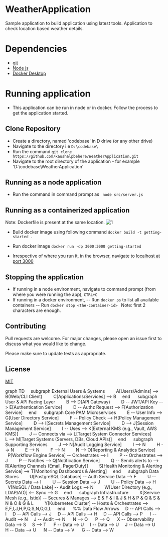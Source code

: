 # WeatherApplication

Sample application to build application using latest tools. Application to check location based weather details.

# Dependencies 
- [git](https://git-scm.com/downloads)  
- [Node js](https://nodejs.org/en/download/)   
- [Docker Desktop](https://www.docker.com/products/docker-desktop/) 

# Running application 
- This application can be run in node or in docker. Follow the process to get the application started. 

## Clone Repository 
- Create a directory, named 'codebase' in D drive (or any other drive) 
- Navigate to the directory i.e ```D:\codebase\```
- Run the command ```git clone https://github.com/kaushalpbehere/WeatherApplication.git```
- Navigate to the root directory of the application - for example  'D:\codebase\WeatherApplication'


## Running as a node application
- Run the command in command prompt as ``` node src/server.js``` 

## Running as a containerized application
Note: Dockerfile is present at the same location.
![1](https://user-images.githubusercontent.com/15343632/220413894-c0c10a7b-72a4-416b-ae48-a76825db6d5e.png)

- Build docker image using following command 
```docker build -t getting-started .```

- Run docker image
```docker run -dp 3000:3000 getting-started ```

- Irrespective of where you run it, in the browser, navigate to [localhost at port 3000](http://localhost:3000/)

## Stopping the application 
- If running in a node environment, navigate to command prompt (from where you were running the app), ``` CTRL+C ```
- If running in a docker environment, 
  -- Run ``` docker ps ``` to list all available containers
  -- Run ```docker stop <the-container-id> ``` Note: first 2 characters are enough.
  
## Contributing

Pull requests are welcome. For major changes, please open an issue first
to discuss what you would like to change.

Please make sure to update tests as appropriate.

## License

[MIT](https://choosealicense.com/licenses/mit/)

graph TD     subgraph External Users & Systems         A[Users/Admins] --> B(Web/CLI Client)         C[Applications/Services] --> B     end      subgraph User & API Facing Layer         B --> D(API Gateway)         D -- JWT/API Key --> E[Authentication Service]         D -- Authz Request --> F[Authorization Service]     end      subgraph Core PAM Microservices         E -- User Info --> G[User Directory Service]         F -- Policy Check --> H[Policy Management Service]         D --> I[Secrets Management Service]         D --> J[Session Management Service]         I -- Uses --> K[External KMS (e.g., Vault, AWS KMS)]         J -- Connects via --> L[Target System Connector Services]         L --> M[Target Systems (Servers, DBs, Cloud APIs)]     end      subgraph Supporting Services         J --> N[Audit Logging Service]         I --> N         H --> N         E --> N         F --> N         N --> O[Reporting & Analytics Service]         P[Workflow Engine Service] -- Orchestrates --> I         P -- Orchestrates --> J         P -- Notifies --> Q[Notification Service]         Q -- Sends alerts to --> R[Alerting Channels (Email, PagerDuty)]         S[Health Monitoring & Alerting Service] --> T[Monitoring Dashboards & Alerting]     end      subgraph Data Stores         U[PostgreSQL Database] -- Auth Service Data --> F         U -- Secrets Data --> I         U -- Session Data --> J         U -- Policy Data --> H         V[NoSQL / Data Lake] -- Audit Logs --> N         W[User Directory (e.g., LDAP/AD)] <-- Sync --> G     end      subgraph Infrastructure         X[Service Mesh (e.g., Istio)] -- Secures & Manages --> E & F & I & J & H & P & Q & S & N & O & G & L         Y[Kubernetes Cluster] -- Hosts & Orchestrates --> E,F,I,J,H,P,Q,S,N,O,G,L     end      %% Data Flow Arrows     D -- API Calls --> I     D -- API Calls --> J     D -- API Calls --> H     D -- API Calls --> P      I -- Audit --> N     J -- Audit --> N      N --> O      P --> Q      X -- Observability Data --> S     S --> T      F -- Data --> U     I -- Data --> U     J -- Data --> U     H -- Data --> U      N -- Data --> V      G -- Data --> W 

